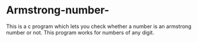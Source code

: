 # Armstrong-number-
This is a c program which lets you check whether a number is an armstrong number or not. This program works for numbers of any digit. 
